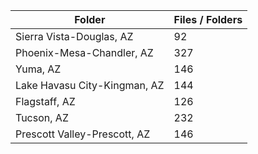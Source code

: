 | Folder                       |   Files / Folders |
|------------------------------|-------------------|
| Sierra Vista-Douglas, AZ     |                92 |
| Phoenix-Mesa-Chandler, AZ    |               327 |
| Yuma, AZ                     |               146 |
| Lake Havasu City-Kingman, AZ |               144 |
| Flagstaff, AZ                |               126 |
| Tucson, AZ                   |               232 |
| Prescott Valley-Prescott, AZ |               146 |